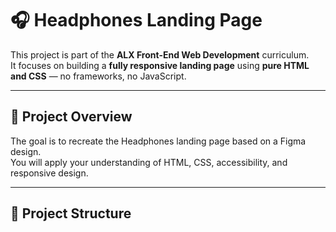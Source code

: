 # 🎧 Headphones Landing Page

This project is part of the **ALX Front-End Web Development** curriculum.  
It focuses on building a **fully responsive landing page** using **pure HTML and CSS** — no frameworks, no JavaScript.

---

## 🧠 Project Overview
The goal is to recreate the Headphones landing page based on a Figma design.  
You will apply your understanding of HTML, CSS, accessibility, and responsive design.

---

## 🧩 Project Structure
